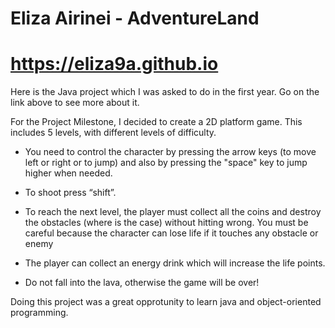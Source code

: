 # Eliza Airinei - AdventureLand

# https://eliza9a.github.io

Here is the Java project which I was asked to do in the first year. Go on the link above to see more about it.

For the Project Milestone, I decided to create a 2D platform game. 
This includes 5 levels, with different levels of difficulty.

- You need to control the character by pressing the arrow keys (to move left or right or to jump) and also
by pressing the "space" key to jump higher when needed. 

- To shoot press “shift”.

- To reach the next level, the player must collect all the coins and destroy the obstacles (where is the case) without hitting wrong.
You must be careful because the character can lose life if it touches any obstacle or enemy

- The player can collect an energy drink which will increase the life points. 

- Do not fall into the lava, otherwise the game will be over! 


Doing this project was a great opprotunity to learn java and object-oriented programming.
